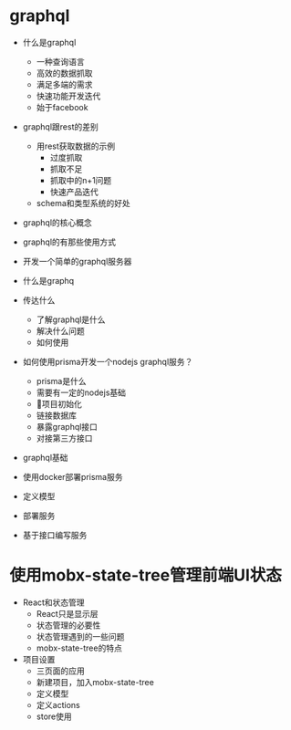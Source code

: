 # graphql



* 什么是graphql
    * 一种查询语言
    * 高效的数据抓取
    * 满足多端的需求
    * 快速功能开发迭代
    * 始于facebook

* graphql跟rest的差别
    * 用rest获取数据的示例
        * 过度抓取
        * 抓取不足
        * 抓取中的n+1问题
        * 快速产品迭代
    * schema和类型系统的好处
* graphql的核心概念
* graphql的有那些使用方式
* 开发一个简单的graphql服务器

* 什么是graphq
* 传达什么
    * 了解graphql是什么
    * 解决什么问题
    * 如何使用
* 如何使用prisma开发一个nodejs graphql服务？
    * prisma是什么
    * 需要有一定的nodejs基础
    * 项目初始化
    * 链接数据库
    * 暴露graphql接口
    * 对接第三方接口
* graphql基础
* 使用docker部署prisma服务
* 定义模型
* 部署服务
* 基于接口编写服务

# 使用mobx-state-tree管理前端UI状态
* React和状态管理
    * React只是显示层
    * 状态管理的必要性
    * 状态管理遇到的一些问题
    * mobx-state-tree的特点
* 项目设置
    * 三页面的应用
    * 新建项目，加入mobx-state-tree
    * 定义模型
    * 定义actions
    * store使用